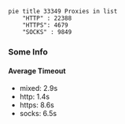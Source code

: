 
```mermaid
pie title 33349 Proxies in list
    "HTTP" : 22388
    "HTTPS": 4679
    "SOCKS" : 9849
```

### Some Info
#### Average Timeout

- mixed: 2.9s
- http: 1.4s
- https: 8.6s
- socks: 6.5s